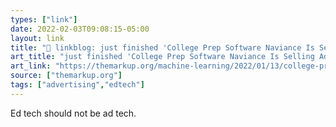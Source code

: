 ```yaml
---
types: ["link"]
date: 2022-02-03T09:08:15-05:00
layout: link
title: "🔗 linkblog: just finished 'College Prep Software Naviance Is Selling Advertising Access to Millions of Students – The Markup'"
art_title: "just finished 'College Prep Software Naviance Is Selling Advertising Access to Millions of Students – The Markup"
art_link: "https://themarkup.org/machine-learning/2022/01/13/college-prep-software-naviance-is-selling-advertising-access-to-millions-of-students"
source: ["themarkup.org"]
tags: ["advertising","edtech"]
---
```

Ed tech should not be ad tech.
